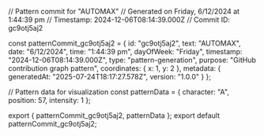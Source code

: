 // Pattern commit for "AUTOMAX"
// Generated on Friday, 6/12/2024 at 1:44:39 pm
// Timestamp: 2024-12-06T08:14:39.000Z
// Commit ID: gc9otj5aj2

const patternCommit_gc9otj5aj2 = {
  id: "gc9otj5aj2",
  text: "AUTOMAX",
  date: "6/12/2024",
  time: "1:44:39 pm",
  dayOfWeek: "Friday",
  timestamp: "2024-12-06T08:14:39.000Z",
  type: "pattern-generation",
  purpose: "GitHub contribution graph pattern",
  coordinates: {
    x: 1,
    y: 2
  },
  metadata: {
    generatedAt: "2025-07-24T18:17:27.578Z",
    version: "1.0.0"
  }
};

// Pattern data for visualization
const patternData = {
  character: "A",
  position: 57,
  intensity: 1
};

export { patternCommit_gc9otj5aj2, patternData };
export default patternCommit_gc9otj5aj2;

